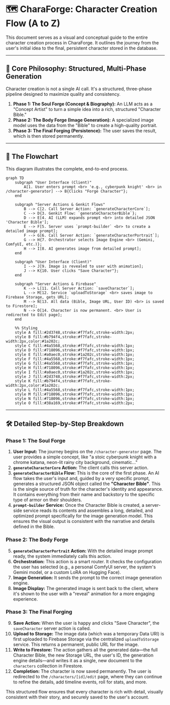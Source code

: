 
# 🗺️ CharaForge: Character Creation Flow (A to Z)

This document serves as a visual and conceptual guide to the entire character creation process in CharaForge. It outlines the journey from the user's initial idea to the final, persistent character stored in the database.

---

## 🎯 Core Philosophy: Structured, Multi-Phase Generation

Character creation is not a single AI call. It's a structured, three-phase pipeline designed to maximize quality and consistency.

1.  **Phase 1: The Soul Forge (Concept & Biography):** An LLM acts as a "Concept Artist" to turn a simple idea into a rich, structured "Character Bible."
2.  **Phase 2: The Body Forge (Image Generation):** A specialized image model uses the data from the "Bible" to create a high-quality portrait.
3.  **Phase 3: The Final Forging (Persistence):** The user saves the result, which is then stored permanently.

---

## 🌊 The Flowchart

This diagram illustrates the complete, end-to-end process.

```mermaid
graph TD
    subgraph "User Interface (Client)"
        A[1. User enters prompt <br> 'e.g., cyberpunk knight' <br> in /character-generator] --> B{Clicks "Forge Character"};
    end

    subgraph "Server Actions & Genkit Flows"
        B --> C[2. Call Server Action: `generateCharacterCore`];
        C --> D{3. Genkit Flow: `generateCharacterBible`};
        D --> E[4. AI (LLM) expands prompt <br> into detailed JSON 'Character Bible'];
        E --> F[5. Server uses `prompt-builder` <br> to create a detailed image prompt];
        F --> G[6. Call Server Action: `generateCharacterPortrait`];
        G --> H{7. Orchestrator selects Image Engine <br> (Gemini, ComfyUI, etc.)};
        H --> I[8. AI generates image from detailed prompt];
    end

    subgraph "User Interface (Client)"
        I --> J[9. Image is revealed to user with animation];
        J --> K{10. User clicks "Save Character"};
    end

    subgraph "Server Actions & Firebase"
        K --> L[11. Call Server Action: `saveCharacter`];
        L --> M[12. Service `uploadToStorage` <br> saves image to Firebase Storage, gets URL];
        M --> N[13. All data (Bible, Image URL, User ID) <br> is saved to Firestore];
        N --> O[14. Character is now permanent. <br> User is redirected to Edit page];
    end

    %% Styling
    style A fill:#2d3748,stroke:#f7fafc,stroke-width:2px;
    style B fill:#b794f4,stroke:#f7fafc,stroke-width:2px,color:#1a202c;
    style C fill:#4a5568,stroke:#f7fafc,stroke-width:1px;
    style D fill:#718096,stroke:#f7fafc,stroke-width:1px;
    style E fill:#a0aec0,stroke:#1a202c,stroke-width:1px;
    style F fill:#4a5568,stroke:#f7fafc,stroke-width:1px;
    style G fill:#4a5568,stroke:#f7fafc,stroke-width:1px;
    style H fill:#718096,stroke:#f7fafc,stroke-width:1px;
    style I fill:#a0aec0,stroke:#1a202c,stroke-width:1px;
    style J fill:#2d3748,stroke:#f7fafc,stroke-width:2px;
    style K fill:#b794f4,stroke:#f7fafc,stroke-width:2px,color:#1a202c;
    style L fill:#4a5568,stroke:#f7fafc,stroke-width:1px;
    style M fill:#718096,stroke:#f7fafc,stroke-width:1px;
    style N fill:#718096,stroke:#f7fafc,stroke-width:1px;
    style O fill:#38a169,stroke:#f7fafc,stroke-width:2px;
```

---

## 🛠️ Detailed Step-by-Step Breakdown

### Phase 1: The Soul Forge

1.  **User Input:** The journey begins on the `/character-generator` page. The user provides a simple concept, like "a stoic cyberpunk knight with a chrome katana, neon-lit rainy city background, cinematic..."
2.  **`generateCharacterCore` Action:** The client calls this server action.
3.  **`generateCharacterBible` Flow:** This is the core of the first phase. An AI flow takes the user's input and, guided by a very specific prompt, generates a structured JSON object called the **"Character Bible"**. This is the single source of truth for the character's identity and appearance. It contains everything from their name and backstory to the specific type of armor on their shoulders.
4.  **`prompt-builder` Service:** Once the Character Bible is created, a server-side service reads its contents and assembles a long, detailed, and optimized prompt specifically for the image generation model. This ensures the visual output is consistent with the narrative and details defined in the Bible.

### Phase 2: The Body Forge

5.  **`generateCharacterPortrait` Action:** With the detailed image prompt ready, the system immediately calls this action.
6.  **Orchestration:** This action is a smart router. It checks the configuration the user has selected (e.g., a personal ComfyUI server, the system's Gemini model, or a custom LoRA on Hugging Face).
7.  **Image Generation:** It sends the prompt to the correct image generation engine.
8.  **Image Display:** The generated image is sent back to the client, where it's shown to the user with a "reveal" animation for a more engaging experience.

### Phase 3: The Final Forging

9.  **Save Action:** When the user is happy and clicks "Save Character", the `saveCharacter` server action is called.
10. **Upload to Storage:** The image data (which was a temporary Data URI) is first uploaded to Firebase Storage via the centralized `uploadToStorage` service. This returns a permanent, public URL for the image.
11. **Write to Firestore:** The action gathers all the generated data—the full Character Bible, the new Storage URL, the user's ID, the generation engine details—and writes it as a single, new document to the `characters` collection in Firestore.
12. **Completion:** The character is now saved permanently. The user is redirected to the `/characters/[id]/edit` page, where they can continue to refine the details, add timeline events, roll for stats, and more.

This structured flow ensures that every character is rich with detail, visually consistent with their story, and securely saved to the user's account.
